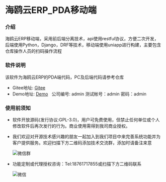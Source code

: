 # 海鸥云ERP_PDA移动端

### 介绍
海鸥云ERP移动端，采用前后端分离技术，api使用restful协议，方便二次开发，后端使用Python，Django，DRF等技术，移动端使用uniapp进行构建，主要包含仓库操作人员的扫码操作流程

### 软件说明
该软件为海鸥云ERP的PDA端代码，PC及后端代码请参考仓库
* Gitee地址: [Gitee](https://gitee.com/haioucloud/erp)
* Demo地址: [Demo](http://114.218.158.78:12222/) &nbsp;&nbsp;公司编号: admin  测试帐号：admin  密码：admin

### 使用前须知
* 软件开放源码(发行协议:GPL-3.0)，用户可免费使用，但禁止任何单位或个人修改软件后再次发行的行为。商业使用需得到我司商业授权。
* 我们欢迎对开源技术感兴趣的朋友一起加入到我们项目中来完善系统功能并为客户提供服务。欢迎扫描下方二维码添加技术交流群，添加时请备注来意

   ![微信群](https://gitee.com/haioucloud/erp/raw/master/raw/%E5%BE%AE%E4%BF%A1%E7%BE%A4.png)
* 功能定制或代理授权咨询：Tel:18761717855或扫描下方二维码联系

   ![微信](https://gitee.com/haioucloud/erp/raw/master/raw/%E5%BE%AE%E4%BF%A1.png)